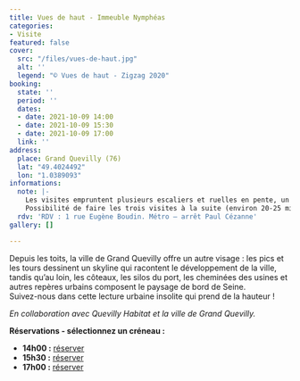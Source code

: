 ```yaml
---
title: Vues de haut - Immeuble Nymphéas
categories:
- Visite
featured: false
cover:
  src: "/files/vues-de-haut.jpg"
  alt: ''
  legend: "© Vues de haut - Zigzag 2020"
booking:
  state: ''
  period: ''
  dates:
  - date: 2021-10-09 14:00
  - date: 2021-10-09 15:30
  - date: 2021-10-09 17:00
  link: ''
address:
  place: Grand Quevilly (76)
  lat: "49.4024492"
  lon: "1.0389093"
informations:
  note: |-
    Les visites empruntent plusieurs escaliers et ruelles en pente, un minimum de forme physique est demandé. Durée 30 à 40 minutes par visite.
    Possibilité de faire les trois visites à la suite (environ 20-25 minutes de marches entre chaque site).
  rdv: 'RDV : 1 rue Eugène Boudin. Métro – arrêt Paul Cézanne'
gallery: []

---
```

Depuis les toits, la ville de Grand Quevilly offre un autre visage : les pics et les tours dessinent un skyline qui racontent le développement de la ville, tandis qu’au loin, les côteaux, les silos du port, les cheminées des usines et autres repères urbains composent le paysage de bord de Seine.  
Suivez-nous dans cette lecture urbaine insolite qui prend de la hauteur !

_En collaboration avec Quevilly Habitat et la ville de Grand Quevilly._

**Réservations - sélectionnez un créneau :**

* **14h00 :** [réserver](https://www.helloasso.com/associations/maison-de-l-architecture-de-normandie-le-forum/evenements/vues-de-haut-immeuble-nympheas-14h)
* **15h30 :** [réserver](https://www.helloasso.com/associations/maison-de-l-architecture-de-normandie-le-forum/evenements/vues-de-haut-immeuble-nympheas-15h30)
* **17h00 :** [réserver](https://www.helloasso.com/associations/maison-de-l-architecture-de-normandie-le-forum/evenements/vues-de-haut-immeuble-nympheas-17h)